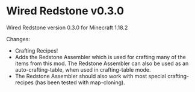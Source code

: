 # Wired Redstone v0.3.0

Wired Redstone version 0.3.0 for Minecraft 1.18.2

Changes:

* Crafting Recipes!
* Adds the Redstone Assembler which is used for crafting many of the items from this mod. The Redstone Assembler can
  also be used as an auto-crafting-table, when used in crafting-table mode.
* The Redstone Assembler should also work with most special crafting-recipes (has been tested with map-cloning).
